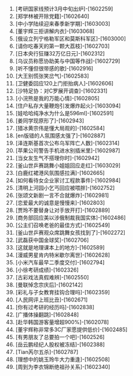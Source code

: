 
1. [考研国家线预计3月中旬出炉]-[1602259]
1. [郑学林被开除党籍]-[1602640]
1. [中小学陆续迎来春季新学期]-[1603003]
1. [董宇辉三拒讲解内衣]-[1603068]
1. [俄设立列宁格勒军区和莫斯科军区]-[1603000]
1. [请你吃春天的第一颗大荔枝]-[1602703]
1. [日本央行狂赚32万亿日元]-[1602312]
1. [乌议员称愿协助美与中国等作战]-[1602729]
1. [听不懂但很带感的歌]-[1602916]
1. [大王别慌张笑岔气]-[1602583]
1. [卫健委回应120上门拒抬病人]-[1602606]
1. [沙特足协：对C罗展开调查]-[1602331]
1. [小浣熊是我的万能心情]-[1602805]
1. [住户私存大量鞭炮引发爆炸起火]-[1603094]
1. [娃哈哈纯净水为什么是596ml]-[1602591]
1. [姜同学现原形了]-[1602943]
1. [猎冰黄宗伟是懂大局观的]-[1602584]
1. [en版错的人氛围感太强了]-[1602887]
1. [泽连斯基首次公布乌军阵亡人数]-[1602314]
1. [苹果公司警告手机进水别插米里]-[1602987]
1. [当女友生气不搭理你时]-[1602942]
1. [釜山世乒赛跳舞小姐姐回应走红]-[1603029]
1. [白鹿红裙港风氛围感拉满]-[1602665]
1. [如何看待女企业家讨工程款事件]-[1602984]
1. [清明上河园小乞丐回应被喂胖]-[1602752]
1. [张颂文新剧一言不合就爆炸]-[1602981]
1. [恋爱最大的诚意是慢慢来]-[1602803]
1. [贾玲不要替身让对手放开打]-[1602889]
1. [商务部回应美以涉俄制裁我国实体]-[1602486]
1. [公主们召唤老爸的最佳方式]-[1602549]
1. [釜山世乒赛观众席跳舞女孩找到了]-[1602272]
1. [武磊获中国金球奖]-[1602706]
1. [这就是地理课本上的地方]-[1602589]
1. [漫威男星肯内特米歇尔离世]-[1602628]
1. [小米汽车最早二季度交付]-[1602794]
1. [小徐考研成绩]-[1602326]
1. [古彩戏法真假难辨]-[1602550]
1. [曼联悼念宗庆后]-[1602142]
1. [彩礼与子女教育挂钩合理吗]-[1602359]
1. [人民网评上班比丑]-[1602671]
1. [你有过考研的经历吗]-[1602838]
1. [广播体操翻跳]-[1602848]
1. [赴华韩国游客量增超900%]-[1602078]
1. [董宇辉称非常多3C厂家愿提供低价]-[1602485]
1. [有男朋友了总要拍一个吧]-[1602526]
1. [岳云鹏经纪人股权被冻结]-[1602388]
1. [Tian芮尔五杀]-[1602787]
1. [理想中的姚玉玲牛大力重逢]-[1602508]
1. [周到为李衣锦断绝祖孙关系]-[1602340]